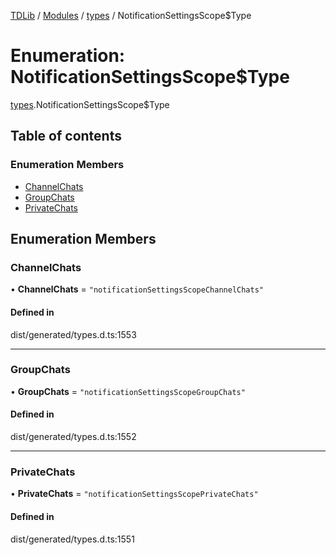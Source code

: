 [TDLib](../README.md) / [Modules](../modules.md) / [types](../modules/types.md) / NotificationSettingsScope$Type

# Enumeration: NotificationSettingsScope$Type

[types](../modules/types.md).NotificationSettingsScope$Type

## Table of contents

### Enumeration Members

- [ChannelChats](types.NotificationSettingsScope_Type.md#channelchats)
- [GroupChats](types.NotificationSettingsScope_Type.md#groupchats)
- [PrivateChats](types.NotificationSettingsScope_Type.md#privatechats)

## Enumeration Members

### ChannelChats

• **ChannelChats** = ``"notificationSettingsScopeChannelChats"``

#### Defined in

dist/generated/types.d.ts:1553

___

### GroupChats

• **GroupChats** = ``"notificationSettingsScopeGroupChats"``

#### Defined in

dist/generated/types.d.ts:1552

___

### PrivateChats

• **PrivateChats** = ``"notificationSettingsScopePrivateChats"``

#### Defined in

dist/generated/types.d.ts:1551
